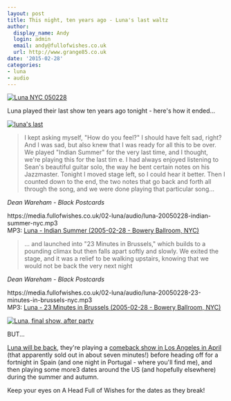 ```yaml
---
layout: post
title: This night, ten years ago - Luna's last waltz
author:
  display_name: Andy
  login: admin
  email: andy@fullofwishes.co.uk
  url: http://www.grange85.co.uk
date: '2015-02-28'
categories:
- luna
- audio
---
```

<p><a href="https://www.flickr.com/photos/birzer/430517160" title="Luna NYC 050228 by Brian Birzer, on Flickr"><img src="https://farm1.staticflickr.com/178/430517160_33574a2fc3_z.jpg?zz=1" alt="Luna NYC 050228"></a></p>
<p>Luna played their last show ten years ago tonight - here's how it ended...</p>
<p><a href="https://www.flickr.com/photos/bluelaemmle/424487788" title="luna&#x27;s last by stupid blue, on Flickr"><img class="aligncenter" src="https://farm1.staticflickr.com/146/424487788_fa7828717f_z.jpg" alt="luna&#x27;s last"></a></p>
<blockquote><p>I kept asking myself, "How do you feel?" I should have felt sad, right? And I was sad, but also knew that I was ready for all this to be over. We played "Indian Summer" for the very last time, and I thought, we're playing this for the last tim e. I had always enjoyed listening to Sean's beautiful guitar solo, the way he bent certain notes on his Jazzmaster. Tonight I moved stage left, so I could hear it better. Then I counted down to the end, the two notes that go back and forth all through the song, and we were done playing that particular song...</p></blockquote>
<p><em>Dean Wareham - Black Postcards</em></p>
<p>https://media.fullofwishes.co.uk/02-luna/audio/luna-20050228-indian-summer-nyc.mp3<br />
MP3: <a href="https://media.fullofwishes.co.uk/02-luna/audio/luna-20050228-indian-summer-nyc.mp3">Luna - Indian Summer (2005-02-28 - Bowery Ballroom, NYC)</a></p>
<blockquote><p>... and launched into "23 Minutes in Brussels," which builds to a pounding climax but then falls apart softly and slowly. We exited the stage, and it was a relief to be walking upstairs, knowing that we would not be back the very next night</p></blockquote>
<p><em>Dean Wareham - Black Postcards</em></p>
<p>https://media.fullofwishes.co.uk/02-luna/audio/luna-20050228-23-minutes-in-brussels-nyc.mp3<br />
MP3: <a href="https://media.fullofwishes.co.uk/02-luna/audio/luna-20050228-23-minutes-in-brussels-nyc.mp3">Luna - 23 Minutes in Brussels (2005-02-28 - Bowery Ballroom, NYC)</a></p>
<p><a href="https://www.flickr.com/photos/franckd/2215504848" title="Luna, final show, after party by Franck Dewannieux, on Flickr"><img class="aligncenter" src="https://farm3.staticflickr.com/2381/2215504848_ae5758526d_o.jpg" alt="Luna, final show, after party"></a></p>
<p>BUT...</p>
<p><a href="/2014/10/28/luna-reunion-confirmed-spanish-tour-april-us-dates-follow/">Luna will be back</a>, they're playing a <a href="/2015/02/09/luna-reunion-date-los-angeles-april/">comeback show in Los Angeles in April</a> (that apparently sold out in about seven minutes!) before heading off for a fortnight in Spain (and one night in Portugal - where you'll find me), and then playing some more3 dates around the US (and hopefully elsewhere) during the summer and autumn.</p>
<p>Keep your eyes on A Head Full of Wishes for the dates as they break!</p>
